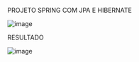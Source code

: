 PROJETO SPRING COM JPA E HIBERNATE


![image](https://github.com/user-attachments/assets/2a651f9c-ffb8-4656-b97d-c19fa45bc2a6)


RESULTADO



![image](https://github.com/user-attachments/assets/21f43edf-3562-4f64-953b-3d9e34d172ba)


